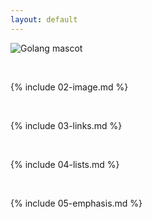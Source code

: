 ```yaml
---
layout: default
---
```


![Golang mascot](https://ih1.redbubble.net/image.831687231.2534/pp,840x830-pad,1000x1000,f8f8f8.u3.jpg)

<br>

{% include 02-image.md %}

<br>

{% include 03-links.md %}

<br>

{% include 04-lists.md %}

<br>

{% include 05-emphasis.md %}